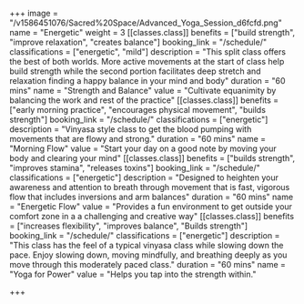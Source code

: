 +++
image = "/v1586451076/Sacred%20Space/Advanced_Yoga_Session_d6fcfd.png"
name = "Energetic"
weight = 3
[[classes.class]]
benefits = ["build strength", "improve relaxation", "creates balance"]
booking_link = "/schedule/"
classifications = ["energetic", "mild"]
description = "This split class offers the best of both worlds. More active movements at the start of class help build strength while the second portion facilitates deep stretch and relaxation finding a happy balance in your mind and body"
duration = "60 mins"
name = "Strength and Balance"
value = "Cultivate equanimity by balancing the work and rest of the practice"
[[classes.class]]
benefits = ["early morning practice", "encourages physical movement", "builds strength"]
booking_link = "/schedule/"
classifications = ["energetic"]
description = "Vinyasa style class to get the blood pumping with movements that are flowy and strong."
duration = "60 mins"
name = "Morning Flow"
value = "Start your day on a good note by moving your body and clearing your mind"
[[classes.class]]
benefits = ["builds strength", "improves stamina", "releases toxins"]
booking_link = "/schedule/"
classifications = ["energetic"]
description = "Designed to heighten your awareness and attention to breath through movement that is fast, vigorous flow that includes inversions and arm balances"
duration = "60 mins"
name = "Energetic Flow"
value = "Provides a fun environment to get outside your comfort zone in a a challenging and creative way"
[[classes.class]]
benefits = ["increases flexibility", "improves balance", "Builds strength"]
booking_link = "/schedule/"
classifications = ["energetic"]
description = "This class has the feel of a typical vinyasa class while slowing down the pace. Enjoy slowing down, moving mindfully, and breathing deeply as you move through this moderately paced class."
duration = "60 mins"
name = "Yoga for Power"
value = "Helps you tap into the strength within."

+++
